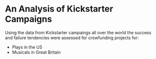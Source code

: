 # An Analysis of Kickstarter Campaigns
Using the data from Kickstarter campaings all over the world the success and failure tendencies were assessed for crowfunding projects for:
* Plays in the US
* Musicals in Great Britain
